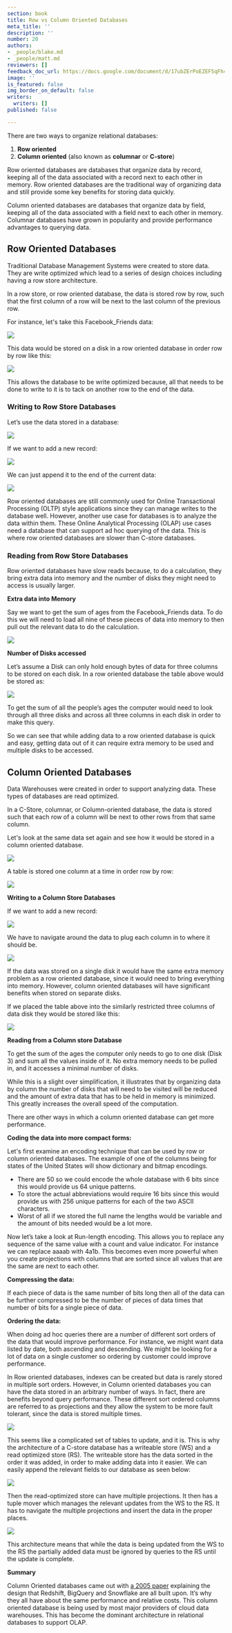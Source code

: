 ```yaml
---
section: book
title: Row vs Column Oriented Databases
meta_title: ''
description: ''
number: 20
authors:
- _people/blake.md
- _people/matt.md
reviewers: []
feedback_doc_url: https://docs.google.com/document/d/17ubZErPoEZEF5qFh4Ro4mZB0BMewbKZ0MyXDb0ur2hI/edit?usp=sharing
image: ''
is_featured: false
img_border_on_default: false
writers:
  writers: []
published: false

---
```

There are two ways to organize relational databases: 

1. **Row oriented**
2. **Column oriented** (also known as **columnar** or **C-store**)

Row oriented databases are databases that organize data by record, keeping all of the data associated with a record next to each other in memory. Row oriented databases are the traditional way of organizing data and still provide some key benefits for storing data quickly.

Column oriented databases are databases that organize data by field, keeping all of the data associated with a field next to each other in memory. Columnar databases have grown in popularity and provide performance advantages to querying data.

## **Row Oriented Databases**

Traditional Database Management Systems were created to store data. They are write optimized which lead to a series of design choices including having a row store architecture.

In a row store, or row oriented database, the data is stored row by row, such that the first column of a row will be next to the last column of the previous row.

For instance, let's take this Facebook_Friends data:

![](https://assets.website-files.com/5c197923e5851742d9bc835d/5ce58e38b5848fa3066227a3_AbwAot7Viu4KeFOvefGtqMuQaCIYuQntGWUYDGe-85GSPbKcFjhETYte9S88Lks5DdCokFBGta-hQHChTpvEUgaOzsoMX6rdg1a-nWAHoNpGPg9FiuMNq_tz-B5C3y-7M3lFz0lS.png)

This data would be stored on a disk in a row oriented database in order row by row like this:

![](https://assets.website-files.com/5c197923e5851742d9bc835d/5ce44bf0c3ecfb1278085b40_kbNLAOy1OfU9Q-8gA1MnYFd5ch848fk4jrIfs08Tsj0Y4dgZHdYlpom7czYA-5vmiuZzKVs3rhkaITCYdHD3R7Rt9BsqVrWhD8QcC2VD0epSNqze2PprnhOgh14OrXBk6wpgp5K7.png)

This allows the database to be write optimized because, all that needs to be done to write to it is to tack on another row to the end of the data.

### **Writing to Row Store Databases**

Let’s use the data stored in a database:

![](https://assets.website-files.com/5c197923e5851742d9bc835d/5ce44bf0c3ecfb1278085b40_kbNLAOy1OfU9Q-8gA1MnYFd5ch848fk4jrIfs08Tsj0Y4dgZHdYlpom7czYA-5vmiuZzKVs3rhkaITCYdHD3R7Rt9BsqVrWhD8QcC2VD0epSNqze2PprnhOgh14OrXBk6wpgp5K7.png)

If we want to add a new record:

![](https://assets.website-files.com/5c197923e5851742d9bc835d/5ce58e384c8164666f88b7a4_JJ46TiubOm-uB_lHXT2MNoto_eTycXUdlQheJewlRUu73lClSO977KpVp_y4_Uiz6DLlpCouQVBh9o7T6lE7rumXywkKQIy0QxdBnbOW-rnfrmxmp3rcb6X307d-iKFHhh_kLNIb.png)

We can just append it to the end of the current data:

![](https://assets.website-files.com/5c197923e5851742d9bc835d/5ce44bf0212c0faa3de3b0bd_jq7SLtUpTr-DD4tt2e3r2gJcD7yalPXsOEeNiTQvIVG4pho9Dj6RQcBF5S1hsBQfDE4hSBGva9r5sRQ3Gt54rBA0uGpW4yK3CwMmk-WeYPknceYUnoMKEpeJB_a1iqvbKrkA7Er7.png)

Row oriented databases are still commonly used for Online Transactional Processing (OLTP) style applications since they can manage writes to the database well. However, another use case for databases is to analyze the data within them. These Online Analytical Processing (OLAP) use cases need a database that can support ad hoc querying of the data. This is where row oriented databases are slower than C-store databases.

### **Reading from Row Store Databases**

Row oriented databases have slow reads because, to do a calculation, they bring extra data into memory and the number of disks they might need to access is usually larger.

**Extra data into Memory**

Say we want to get the sum of ages from the Facebook_Friends data. To do this we will need to load all nine of these pieces of data into memory to then pull out the relevant data to do the calculation.

![](https://assets.website-files.com/5c197923e5851742d9bc835d/5ce44bf0c3ecfb1278085b40_kbNLAOy1OfU9Q-8gA1MnYFd5ch848fk4jrIfs08Tsj0Y4dgZHdYlpom7czYA-5vmiuZzKVs3rhkaITCYdHD3R7Rt9BsqVrWhD8QcC2VD0epSNqze2PprnhOgh14OrXBk6wpgp5K7.png)

**Number of Disks accessed**

Let’s assume a Disk can only hold enough bytes of data for three columns to be stored on each disk. In a row oriented database the table above would be stored as:

![](https://assets.website-files.com/5c197923e5851742d9bc835d/5ce58e384a02f7bf657a36fd_2wC5pwFqzgABPWJbJF9kYfUhFPIhvTE37ehlabT3ZsXhELGwCUWko7O__3cTToJK44iMwQb284iHELp8Zdwm6QlvJNrlRpmkvAnuH8Zhz0sxR5Xw1PNGLUSg6Xl5VlcTxn1T3ba5.png)

To get the sum of all the people’s ages the computer would need to look through all three disks and across all three columns in each disk in order to make this query.

So we can see that while adding data to a row oriented database is quick and easy, getting data out of it can require extra memory to be used and multiple disks to be accessed.

## **Column Oriented Databases**

Data Warehouses were created in order to support analyzing data. These types of databases are read optimized.

In a C-Store, columnar, or Column-oriented database, the data is stored such that each row of a column will be next to other rows from that same column.

Let's look at the same data set again and see how it would be stored in a column oriented database.

![](https://assets.website-files.com/5c197923e5851742d9bc835d/5ce58e38b5848fa3066227a3_AbwAot7Viu4KeFOvefGtqMuQaCIYuQntGWUYDGe-85GSPbKcFjhETYte9S88Lks5DdCokFBGta-hQHChTpvEUgaOzsoMX6rdg1a-nWAHoNpGPg9FiuMNq_tz-B5C3y-7M3lFz0lS.png)

A table is stored one column at a time in order row by row:

![](https://assets.website-files.com/5c197923e5851742d9bc835d/5ce44bf0683eeef422f6a088_mpYBPZs8zWV10B6GwbGEGNSXfPVzBJO73jBX_lSoAy0j2HGoXIoi_4jR8yKqanv-ATy_u-7c9hFBm6jCIWqsgH3nPOX_i9nRiQHNs97naz8C-cn9l1Tiq_cd3wNsDCFci31qOpcW.png)

**Writing to a Column Store Databases**

If we want to add a new record:

![](https://assets.website-files.com/5c197923e5851742d9bc835d/5ce58e384c8164666f88b7a4_JJ46TiubOm-uB_lHXT2MNoto_eTycXUdlQheJewlRUu73lClSO977KpVp_y4_Uiz6DLlpCouQVBh9o7T6lE7rumXywkKQIy0QxdBnbOW-rnfrmxmp3rcb6X307d-iKFHhh_kLNIb.png)

We have to navigate around the data to plug each column in to where it should be.

![](https://assets.website-files.com/5c197923e5851742d9bc835d/5ce44bf0cdcf908f6e725ce7_K2wKsoEZs8u-PJo1ZfuH0rbKZ1V5HUakuuqeIr97RDTZa5NFF9x5U7GWtUPS02MfkbV1Nr1xt-YFgKlv1z1aILOrwEPfVV1e8wzX1sHQmrefGJadWyUfHML4xurjy2YrqLSUN6ub.png)

If the data was stored on a single disk it would have the same extra memory problem as a row oriented database, since it would need to bring everything into memory. However, column oriented databases will have significant benefits when stored on separate disks.

If we placed the table above into the similarly restricted three columns of data disk they would be stored like this:

![](https://assets.website-files.com/5c197923e5851742d9bc835d/5ce58e38d62c5ed1a1a0711a_3cXWQtWiSPRIh68jGbd8jGZ0SQL19LHF54c_Xi7nJbEbtEkHt5GE5wwHE2c4RDTaYxqQUx8-MLGu7vWAuz-_bb3IbktPYmjxkbKwVXqDDohol78w6nAkjHGjsrwBpaBmdYfOjTus.png)

**Reading from a Column store Database**

To get the sum of the ages the computer only needs to go to one disk (Disk 3) and sum all the values inside of it. No extra memory needs to be pulled in, and it accesses a minimal number of disks.

While this is a slight over simplification, it illustrates that by organizing data by column the number of disks that will need to be visited will be reduced and the amount of extra data that has to be held in memory is minimized. This greatly increases the overall speed of the computation.

There are other ways in which a column oriented database can get more performance.

**Coding the data into more compact forms:**

Let's first examine an encoding technique that can be used by row or column oriented databases. The example of one of the columns being for states of the United States will show dictionary and bitmap encodings.

* There are 50 so we could encode the whole database with 6 bits since this would provide us 64 unique patterns.
* To store the actual abbreviations would require 16 bits since this would provide us with 256 unique patterns for each of the two ASCII characters.
* Worst of all if we stored the full name the lengths would be variable and the amount of bits needed would be a lot more.

Now let’s take a look at Run-length encoding. This allows you to replace any sequence of the same value with a count and value indicator. For instance we can replace aaaab with 4a1b. This becomes even more powerful when you create projections with columns that are sorted since all values that are the same are next to each other.

**Compressing the data:**

If each piece of data is the same number of bits long then all of the data can be further compressed to be the number of pieces of data times that number of bits for a single piece of data.

**Ordering the data:**

When doing ad hoc queries there are a number of different sort orders of the data that would improve performance. For instance, we might want data listed by date, both ascending and descending. We might be looking for a lot of data on a single customer so ordering by customer could improve performance.

In Row oriented databases, indexes can be created but data is rarely stored in multiple sort orders. However, in Column oriented databases you can have the data stored in an arbitrary number of ways. In fact, there are benefits beyond query performance. These different sort ordered columns are referred to as projections and they allow the system to be more fault tolerant, since the data is stored multiple times.

![](https://assets.website-files.com/5c197923e5851742d9bc835d/5ce44da91402855748bb255b_eengdFIUf5WO2zrUW29gqEuoAyv7Aj2ksyHA_lJBJ2pI5IK7sK5EkHMhGVoS0aDepGn0n5jUCkie66NG96k00vBWK1Nc-W4YPIaKaKxzh-4B9WV5hWcgwDG9cJEPsJQGg9ITGLAb.png)

This seems like a complicated set of tables to update, and it is. This is why the architecture of a C-store database has a writeable store (WS) and a read optimized store (RS). The writeable store has the data sorted in the order it was added, in order to make adding data into it easier. We can easily append the relevant fields to our database as seen below:

![](https://assets.website-files.com/5c197923e5851742d9bc835d/5ce58e384a02f712f87a371a_MMFGjMpaU9zw6XUC7WMTfZH4E7i02xIK_C0kosbIt8-2jxHJJ9ir2v31eEOLXb6Mh6aCuULdsghuQ6yoqOd5FPa44HwlXHR-QZsUTirO5Ndu3ozr-CD4ThtbBzOw6cwfy4J9-A6v.png)

Then the read-optimized store can have multiple projections. It then has a tuple mover which manages the relevant updates from the WS to the RS. It has to navigate the multiple projections and insert the data in the proper places.

![](https://assets.website-files.com/5c197923e5851742d9bc835d/5ce44da98ca5d427f5128866_gUqp4kyZb0c6LxjFsp9B0wRSatPyfGUXp3jb28h9n2jZPEu0JgeS0YDk46GVS3T-9Ea67grrmgSe37sj1xuaAsAA2YOujdIi3ukQnmPiER-BkCg6wjY09cWRC5WnkeMehRL2-AOF.png)

This architecture means that while the data is being updated from the WS to the RS the partially added data must be ignored by queries to the RS until the update is complete.

**Summary**

Column Oriented databases came out with [a 2005 paper](http://people.brandeis.edu/\~nga/papers/VLDB05.pdf) explaining the design that Redshift, BigQuery and Snowflake are all built upon. It’s why they all have about the same performance and relative costs. This column oriented database is being used by most major providers of cloud data warehouses. This has become the dominant architecture in relational databases to support OLAP.